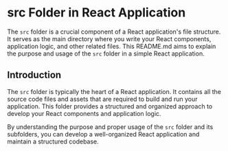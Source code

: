 # src Folder in React Application

The `src` folder is a crucial component of a React application's file structure. It serves as the main directory where you write your React components, application logic, and other related files. This README.md aims to explain the purpose and usage of the `src` folder in a simple React application.

## Introduction

The `src` folder is typically the heart of a React application. It contains all the source code files and assets that are required to build and run your application. This folder provides a structured and organized approach to develop your React components and application logic.

By understanding the purpose and proper usage of the `src` folder and its subfolders, you can develop a well-organized React application and maintain a structured codebase.